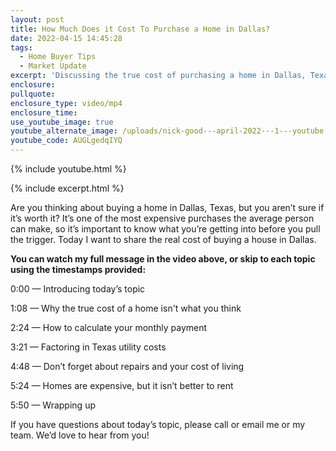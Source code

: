 ```yaml
---
layout: post
title: How Much Does it Cost To Purchase a Home in Dallas?
date: 2022-04-15 14:45:28
tags:
  - Home Buyer Tips
  - Market Update
excerpt: 'Discussing the true cost of purchasing a home in Dallas, Texas. '
enclosure:
pullquote:
enclosure_type: video/mp4
enclosure_time:
use_youtube_image: true
youtube_alternate_image: /uploads/nick-good---april-2022---1---youtube.jpeg
youtube_code: AUGLgedqIYQ
---
```

{% include youtube.html %}

{% include excerpt.html %}

Are you thinking about buying a home in Dallas, Texas, but you aren’t sure if it’s worth it? It’s one of the most expensive purchases the average person can make, so it’s important to know what you’re getting into before you pull the trigger. Today I want to share the real cost of buying a house in Dallas.

**You can watch my full message in the video above, or skip to each topic using the timestamps provided:**

0:00 — Introducing today’s topic

1:08 — Why the true cost of a home isn't what you think&nbsp;

2:24 — How to calculate your monthly payment

3:21 — Factoring in Texas utility costs

4:48 — Don’t forget about repairs and your cost of living

5:24 — Homes are expensive, but it isn’t better to rent&nbsp;

5:50 — Wrapping up

If you have questions about today’s topic, please call or email me or my team. We’d love to hear from you\!&nbsp;
